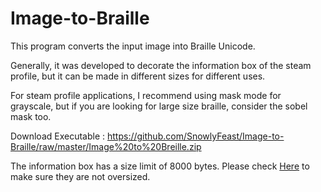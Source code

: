 # Image-to-Braille
This program converts the input image into Braille Unicode.

Generally, it was developed to decorate the information box of the steam profile, but it can be made in different sizes for different uses.

For steam profile applications, I recommend using mask mode for grayscale, 
but if you are looking for large size braille, consider the sobel mask too.

Download Executable : https://github.com/SnowlyFeast/Image-to-Braille/raw/master/Image%20to%20Breille.zip

The information box has a size limit of 8000 bytes.
Please check [Here](https://mothereff.in/byte-counter) to make sure they are not oversized.
